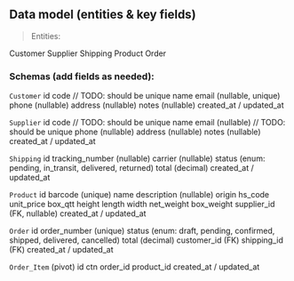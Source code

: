 ## Data model (entities & key fields)

> Entities:

Customer
Supplier
Shipping
Product
Order

### Schemas (add fields as needed):

`Customer`
id
code // TODO: should be unique
name
email (nullable, unique)
phone (nullable)
address (nullable)
notes (nullable)
created_at / updated_at

`Supplier`
id
code // TODO: should be unique
name
email (nullable) // TODO: should be unique
phone (nullable)
address (nullable)
notes (nullable)
created_at / updated_at

`Shipping`
id
tracking_number (nullable)
carrier (nullable)
status (enum: pending, in_transit, delivered, returned)
total (decimal)
created_at / updated_at

`Product`
id
barcode (unique)
name
description (nullable)
origin
hs_code
unit_price
box_qtt
height
length
width
net_weight
box_weight
supplier_id (FK, nullable)
created_at / updated_at

`Order`
id
order_number (unique)
status (enum: draft, pending, confirmed, shipped, delivered, cancelled)
total (decimal) 
customer_id (FK)
shipping_id (FK)
created_at / updated_at

`Order_Item` (pivot)
id
ctn
order_id
product_id
created_at / updated_at
